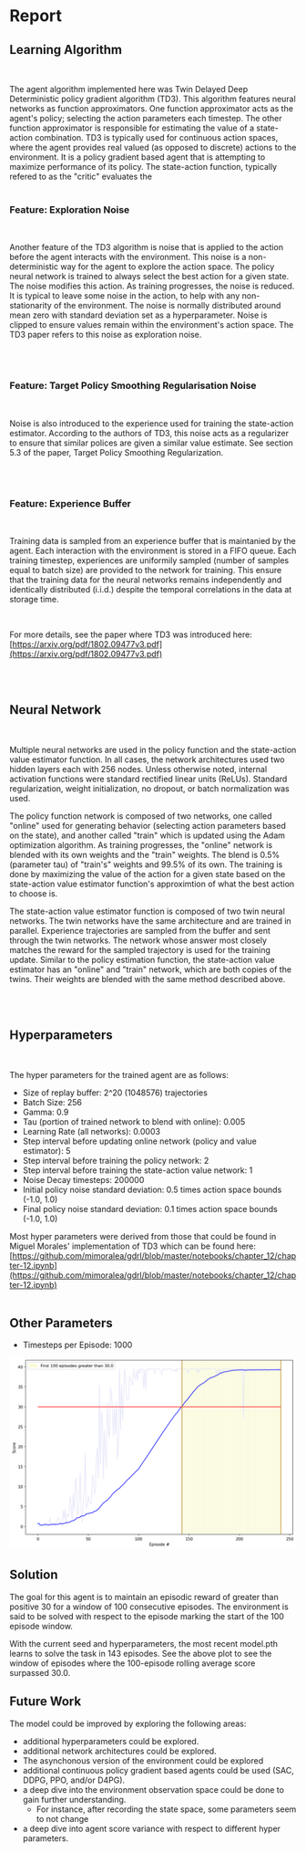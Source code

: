 # Report

## Learning Algorithm
</br>

The agent algorithm implemented here was Twin Delayed Deep Deterministic policy gradient algorithm (TD3). This algorithm features neural networks as function approximators. One function approximator acts as the agent's policy; selecting the action parameters each timestep. The other function approximator is responsible for estimating the value of a state-action combination. TD3 is typically used for continuous action spaces, where the agent provides real valued (as opposed to discrete) actions to the environment. It is a policy gradient based agent that is attempting to maximize performance of its policy. The state-action function, typically refered to as the "critic" evaluates the 
</br>
</br>

### Feature: Exploration Noise
</br>

Another feature of the TD3 algorithm is noise that is applied to the action before the agent interacts with the environment. This noise is a non-deterministic way for the agent to explore the action space. The policy neural network is trained to always select the best action for a given state. The noise modifies this action. As training progresses, the noise is reduced. It is typical to leave some noise in the action, to help with any non-stationarity of the environment. The noise is normally distributed around mean zero with standard deviation set as a hyperparameter. Noise is clipped to ensure values remain within the environment's action space. The TD3 paper refers to this noise as exploration noise.

</br>
</br>

### Feature: Target Policy Smoothing Regularisation Noise
</br>

Noise is also introduced to the experience used for training the state-action estimator. According to the authors of TD3, this noise acts as a regularizer to ensure that similar polices are given a similar value estimate. See section 5.3 of the paper, Target Policy Smoothing Regularization.

</br>
</br>

### Feature: Experience Buffer
</br>

Training data is sampled from an experience buffer that is maintanied by the agent. Each interaction with the environment is stored in a FIFO queue. Each training timestep, experiences are uniformily sampled (number of samples equal to batch size) are provided to the network for training. This ensure that the training data for the neural networks remains independently and identically distributed (i.i.d.) despite the temporal correlations in the data at storage time.

</br>

For more details, see the paper where TD3 was introduced here: [https://arxiv.org/pdf/1802.09477v3.pdf](https://arxiv.org/pdf/1802.09477v3.pdf)

</br>
</br>

## Neural Network
</br>

Multiple neural networks are used in the policy function and the state-action value estimator function. In all cases, the network architectures used two hidden layers each with 256 nodes. Unless otherwise noted, internal activation functions were standard rectified linear units (ReLUs). Standard regularization, weight initialization, no dropout, or batch normalization was used. 

The policy function network is composed of two networks, one called "online" used for generating behavior (selecting action parameters based on the state), and another called "train" which is updated using the Adam optimization algorithm. As training progresses, the "online" network is blended with its own weights and the "train" weights. The blend is 0.5% (parameter tau) of "train's" weights and 99.5% of its own. The training is done by maximizing the value of the action for a given state based on the state-action value estimator function's approximtion of what the best action to choose is. 

The state-action value estimator function is composed of two twin neural networks. The twin networks have the same architecture and are trained in parallel. Experience trajectories are sampled from the buffer and sent through the twin networks. The network whose answer most closely matches the reward for the sampled trajectory is used for the training update. Similar to the policy estimation function, the state-action value estimator has an "online" and "train" network, which are both copies of the twins. Their weights are blended with the same method described above.

</br>
</br>

## Hyperparameters
</br>

The hyper parameters for the trained agent are as follows:
* Size of replay buffer: 2^20 (1048576) trajectories
* Batch Size: 256
* Gamma: 0.9
* Tau (portion of trained network to blend with online): 0.005
* Learning Rate (all networks): 0.0003
* Step interval before updating online network (policy and value estimator): 5
* Step interval before training the policy network: 2
* Step interval before training the state-action value network: 1
* Noise Decay timesteps: 200000
* Initial policy noise standard deviation: 0.5 times action space bounds (-1.0, 1.0)
* Final policy noise standard deviation: 0.1 times action space bounds (-1.0, 1.0)

Most hyper parameters were derived from those that could be found in Miguel Morales' implementation of TD3 which can be found here: [https://github.com/mimoralea/gdrl/blob/master/notebooks/chapter_12/chapter-12.ipynb](https://github.com/mimoralea/gdrl/blob/master/notebooks/chapter_12/chapter-12.ipynb)
</br>
</br>


## Other Parameters
* Timesteps per Episode: 1000


![Score vs Episode](./score_plot.png)


## Solution

The goal for this agent is to maintain an episodic reward of greater than positive 30 for a window of 100 consecutive episodes. The environment is said to be solved with respect to the episode marking the start of the 100 episode window.

With the current seed and hyperparameters, the most recent model.pth learns to solve the task in 143 episodes. See the above plot to see the window of episodes where the 100-episode rolling average score surpassed 30.0.


## Future Work

The model could be improved by exploring the following areas:
* additional hyperparameters could be explored.
* additional network architectures could be explored.
* The asynchonous version of the environment could be explored
* additional continuous policy gradient based agents could be used (SAC, DDPG, PPO, and/or D4PG).
* a deep dive into the environment observation space could be done to gain further understanding.
    * For instance, after recording the state space, some parameters seem to not change
* a deep dive into agent score variance with respect to different hyper parameters.
